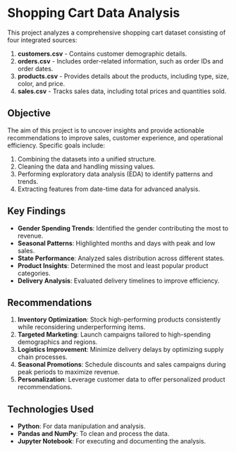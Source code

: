 # Shopping Cart Data Analysis

This project analyzes a comprehensive shopping cart dataset consisting of four integrated sources:

1. **customers.csv** - Contains customer demographic details.
2. **orders.csv** - Includes order-related information, such as order IDs and order dates.
3. **products.csv** - Provides details about the products, including type, size, color, and price.
4. **sales.csv** - Tracks sales data, including total prices and quantities sold.

## Objective

The aim of this project is to uncover insights and provide actionable recommendations to improve sales, customer experience, and operational efficiency. Specific goals include:

1. Combining the datasets into a unified structure.
2. Cleaning the data and handling missing values.
3. Performing exploratory data analysis (EDA) to identify patterns and trends.
4. Extracting features from date-time data for advanced analysis.

## Key Findings

- **Gender Spending Trends**: Identified the gender contributing the most to revenue.
- **Seasonal Patterns**: Highlighted months and days with peak and low sales.
- **State Performance**: Analyzed sales distribution across different states.
- **Product Insights**: Determined the most and least popular product categories.
- **Delivery Analysis**: Evaluated delivery timelines to improve efficiency.

## Recommendations

1. **Inventory Optimization**: Stock high-performing products consistently while reconsidering underperforming items.
2. **Targeted Marketing**: Launch campaigns tailored to high-spending demographics and regions.
3. **Logistics Improvement**: Minimize delivery delays by optimizing supply chain processes.
4. **Seasonal Promotions**: Schedule discounts and sales campaigns during peak periods to maximize revenue.
5. **Personalization**: Leverage customer data to offer personalized product recommendations.

## Technologies Used

- **Python**: For data manipulation and analysis.
- **Pandas and NumPy**: To clean and process the data.
- **Jupyter Notebook**: For executing and documenting the analysis.



